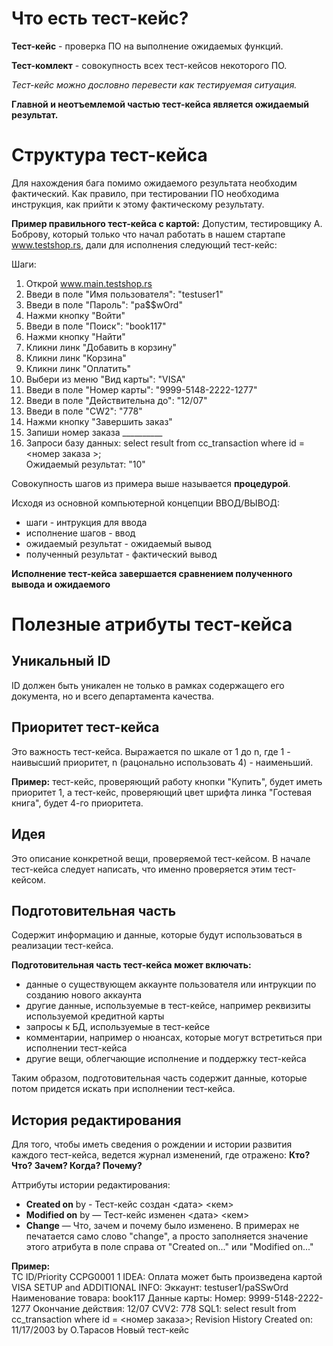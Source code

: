 # Что есть тест-кейс?
**Тест-кейс** - проверка ПО на выполнение ожидаемых функций.

**Тест-комлект** - совокупность всех тест-кейсов некоторого ПО.

*Тест-кейс можно дословно перевести как тестируемая ситуация.*

**Главной и неотъемлемой частью тест-кейса является ожидаемый результат.**

# Структура тест-кейса
Для нахождения бага помимо ожидаемого результата необходим фактический. Как правило, при тестировании ПО необходима инструкция, как прийти к этому фактическому результату.   

**Пример правильного тест-кейса с картой:** Допустим, тестировщику А. Боброву, который только что начал работать в нашем стартапе www.testshop.rs, дали для исполнения следующий
тест-кейс:    

Шаги:
1. Открой www.main.testshop.rs
2. Введи в поле "Имя пользователя": "testuser1"
3. Введи в поле "Пароль": "pa$$wOrd"
4. Нажми кнопку "Войти"
5. Введи в поле "Поиск": "book117"
6. Нажми кнопку "Найти"
7. Кликни линк "Добавить в корзину"
8. Кликни линк "Корзина"
9. Кликни линк "Оплатить"
10. Выбери из меню "Вид карты": "VISA"
11. Введи в поле "Номер карты": "9999-5148-2222-1277"
12. Введи в поле "Действительна до": "12/07"
13. Введи в поле "CW2": "778"
14. Нажми кнопку "Завершить заказ"
15. Запиши номер заказа __________
16. Запроси базу данных:
select result from cc_transaction where id = <номер заказа >;   
Ожидаемый результат: "10"

Совокупность шагов из примера выше называется **процедурой**.

Исходя из основной компьютерной концепции ВВОД/ВЫВОД:
* шаги - интрукция для ввода
* исполнение шагов - ввод
* ожидаемый результат - ожидаемый вывод
* полученный результат - фактический вывод

**Исполнение тест-кейса завершается сравнением полученного вывода и ожидаемого**

# Полезные атрибуты тест-кейса
## Уникальный ID
ID должен быть уникален не только в рамках содержащего его документа, но и всего департамента качества.

## Приоритет тест-кейса
Это важность тест-кейса. Выражается по шкале от 1 до n, где 1 - наивысший приоритет, n (рацонально использовать 4) - наименьший.

**Пример:** тест-кейс, проверяющий работу кнопки "Купить", будет иметь приоритет 1, а тест-кейс, проверяющий цвет шрифта линка "Гостевая книга", будет 4-го приоритета.

## Идея
Это описание конкретной вещи, проверяемой тест-кейсом. В начале тест-кейса следует написать, что именно проверяется этим тест-кейсом.

## Подготовительная часть
Содержит информацию и данные, которые будут использоваться в реализации тест-кейса.

**Подготовительная часть тест-кейса может включать:**
* данные о существующем аккаунте пользователя или интрукции по созданию нового аккаунта
* другие данные, используемые в тест-кейсе, например реквизиты используемой кредитной карты
* запросы к БД, используемые в тест-кейсе
* комментарии, например о нюансах, которые могут встретиться при исполнении тест-кейса
* другие вещи, облегчающие исполнение и поддержку тест-кейса

Таким образом, подготовительная часть содержит данные, которые потом придется искать при исполнении тест-кейса.

## История редактирования
Для того, чтобы иметь сведения о рождении и истории развития каждого тест-кейса, ведется журнал изменений, где отражено: **Кто? Что? Зачем? Когда? Почему?**

Аттрибуты истории редактирования: 
* **Created on** <date> by <name> - Тест-кейс создан <дата> <кем>
* **Modified on** <date> by <name> — Тест-кейс изменен <дата> <кем>
* **Change** — Что, зачем и почему было изменено. В примерах не печатается само слово "change", а просто
заполняется значение этого атрибута в поле справа от
"Created on..." или "Modified on..."
 
**Пример:**   
ТС ID/Priority CCPG0001 1
IDEA: Оплата может быть произведена картой VISA SETUP and
ADDITIONAL INFO:
Эккаунт: testuser1/paSSwOrd Наименование товара: book117 Данные
карты:
Номер: 9999-5148-2222-1277
Окончание действия: 12/07
CVV2: 778
SQL1: select result from cc_transaction where id = <номер заказа>;
Revision History
Created on: 11/17/2003 by О.Тарасов Новый тест-кейс

